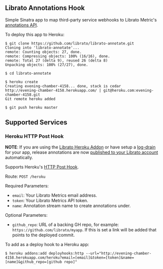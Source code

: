 ## Librato Annotations Hook

Simple Sinatra app to map third-party service webhooks to Librato
Metric's [annotations API](http://dev.librato.com/v1/annotations).

To deploy this app to Heroku:

```shell
$ git clone https://github.com/librato/librato-annotate.git
Cloning into 'librato-annotate'...
remote: Counting objects: 27, done.
remote: Compressing objects: 100% (16/16), done.
remote: Total 27 (delta 9), reused 26 (delta 8)
Unpacking objects: 100% (27/27), done.

$ cd librato-annotate

$ heroku create
Creating evening-chamber-4158... done, stack is cedar
http://evening-chamber-4158.herokuapp.com/ | git@heroku.com:evening-chamber-4158.git
Git remote heroku added

$ git push heroku master
```

## Supported Services

### Heroku HTTP Post Hook

**NOTE**: If you are using the [Librato Heroku Addon](https://addons.heroku.com/librato) or have setup a [log-drain](http://support.metrics.librato.com/knowledgebase/articles/265391-heroku-native-and-custom-metrics-without-the-libra) for your app, release annotations are now [published to your Librato account](http://blog.librato.com/posts/heroku-status-codes-and-release-annotations) automatically.

Supports Heroku's [HTTP Post
Hook](https://devcenter.heroku.com/articles/deploy-hooks#http_post_hook).

Route: `POST /heroku`

Required Parameters:

* `email`: Your Librato Metrics email address.
* `token`: Your Librato Metrics API token.
* `name`: Annotation stream name to create annotations under.

Optional Parameters:

* `github_repo`: URL of a backing GH repo, for example:
  `https://github.com/librato/myapp`. If this is set a link will be
  added that points to the deployed commit.

To add as a deploy hook to a Heroku app:

```shell
$ heroku addons:add deployhooks:http --url="http://evening-chamber-4158.herokuapp.com/heroku?email=[email]&token=[token]&name=[name]&github_repo=[github repo]"
```
